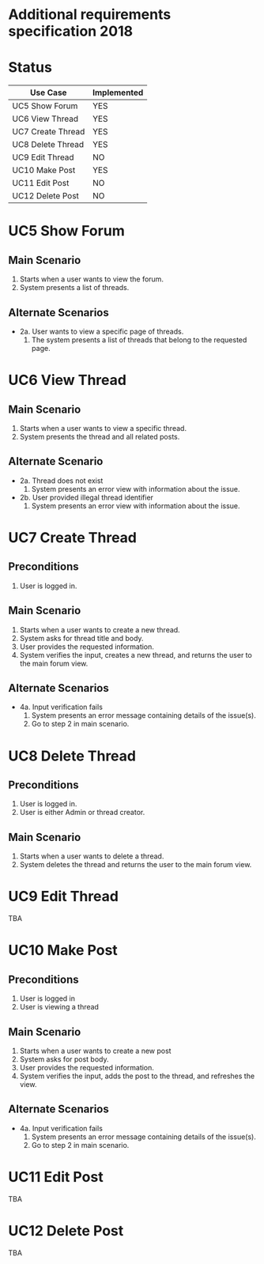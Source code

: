 # Additional requirements specification 2018

# Status

| Use Case          | Implemented |
|-------------------|-------------|
| UC5 Show Forum    | YES         |
| UC6 View Thread   | YES         |
| UC7 Create Thread | YES         |
| UC8 Delete Thread | YES         |
| UC9 Edit Thread   | NO          |
| UC10 Make Post    | YES         |
| UC11 Edit Post    | NO          |
| UC12 Delete Post  | NO          |

# UC5 Show Forum
## Main Scenario
 1. Starts when a user wants to view the forum.
 2. System presents a list of threads.

## Alternate Scenarios
 * 2a. User wants to view a specific page of threads.
   1. The system presents a list of threads that belong to the requested page.

# UC6 View Thread
## Main Scenario
 1. Starts when a user wants to view a specific thread.
 2. System presents the thread and all related posts.

## Alternate Scenario
 * 2a. Thread does not exist
   1. System presents an error view with information about the issue.
 * 2b. User provided illegal thread identifier
   1. System presents an error view with information about the issue.

# UC7 Create Thread
## Preconditions
 1. User is logged in.

## Main Scenario
 1. Starts when a user wants to create a new thread.
 2. System asks for thread title and body.
 3. User provides the requested information.
 4. System verifies the input, creates a new thread, and returns the user to the main forum view.

## Alternate Scenarios
 * 4a. Input verification fails
   1. System presents an error message containing details of the issue(s).
   2. Go to step 2 in main scenario.

# UC8 Delete Thread
## Preconditions
  1. User is logged in.
  2. User is either Admin or thread creator.

## Main Scenario
 1. Starts when a user wants to delete a thread.
 2. System deletes the thread and returns the user to the main forum view.

# UC9 Edit Thread
TBA

# UC10 Make Post
## Preconditions
 1. User is logged in
 2. User is viewing a thread

## Main Scenario
 1. Starts when a user wants to create a new post
 2. System asks for post body.
 3. User provides the requested information.
 4. System verifies the input, adds the post to the thread, and refreshes the view.

## Alternate Scenarios
 * 4a. Input verification fails
   1. System presents an error message containing details of the issue(s).
   2. Go to step 2 in main scenario.

# UC11 Edit Post
TBA

# UC12 Delete Post
TBA